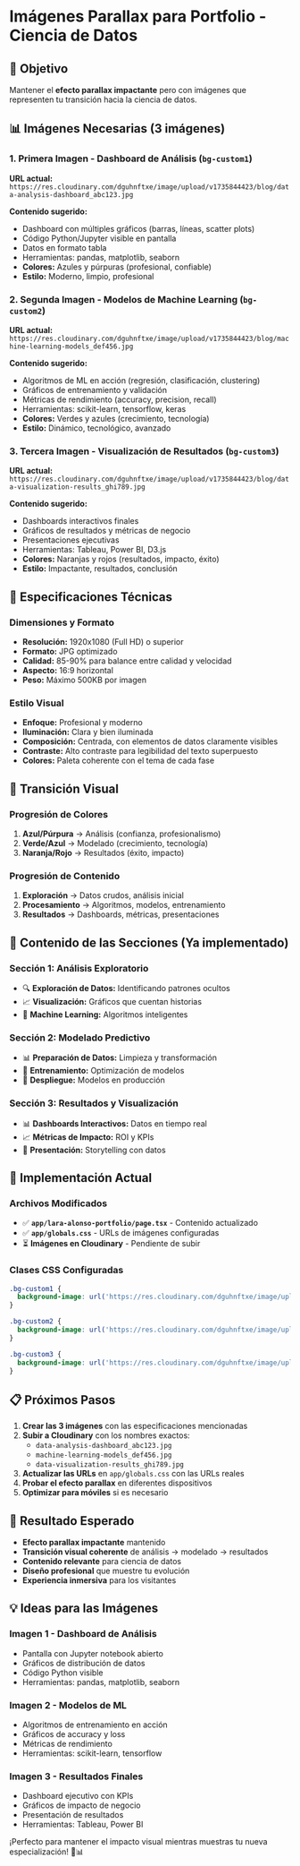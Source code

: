 # Imágenes Parallax para Portfolio - Ciencia de Datos

## 🎯 Objetivo
Mantener el **efecto parallax impactante** pero con imágenes que representen tu transición hacia la ciencia de datos.

## 📊 Imágenes Necesarias (3 imágenes)

### 1. **Primera Imagen - Dashboard de Análisis** (`bg-custom1`)
**URL actual:** `https://res.cloudinary.com/dguhnftxe/image/upload/v1735844423/blog/data-analysis-dashboard_abc123.jpg`

**Contenido sugerido:**
- Dashboard con múltiples gráficos (barras, líneas, scatter plots)
- Código Python/Jupyter visible en pantalla
- Datos en formato tabla
- Herramientas: pandas, matplotlib, seaborn
- **Colores:** Azules y púrpuras (profesional, confiable)
- **Estilo:** Moderno, limpio, profesional

### 2. **Segunda Imagen - Modelos de Machine Learning** (`bg-custom2`)
**URL actual:** `https://res.cloudinary.com/dguhnftxe/image/upload/v1735844423/blog/machine-learning-models_def456.jpg`

**Contenido sugerido:**
- Algoritmos de ML en acción (regresión, clasificación, clustering)
- Gráficos de entrenamiento y validación
- Métricas de rendimiento (accuracy, precision, recall)
- Herramientas: scikit-learn, tensorflow, keras
- **Colores:** Verdes y azules (crecimiento, tecnología)
- **Estilo:** Dinámico, tecnológico, avanzado

### 3. **Tercera Imagen - Visualización de Resultados** (`bg-custom3`)
**URL actual:** `https://res.cloudinary.com/dguhnftxe/image/upload/v1735844423/blog/data-visualization-results_ghi789.jpg`

**Contenido sugerido:**
- Dashboards interactivos finales
- Gráficos de resultados y métricas de negocio
- Presentaciones ejecutivas
- Herramientas: Tableau, Power BI, D3.js
- **Colores:** Naranjas y rojos (resultados, impacto, éxito)
- **Estilo:** Impactante, resultados, conclusión

## 🎨 Especificaciones Técnicas

### Dimensiones y Formato
- **Resolución:** 1920x1080 (Full HD) o superior
- **Formato:** JPG optimizado
- **Calidad:** 85-90% para balance entre calidad y velocidad
- **Aspecto:** 16:9 horizontal
- **Peso:** Máximo 500KB por imagen

### Estilo Visual
- **Enfoque:** Profesional y moderno
- **Iluminación:** Clara y bien iluminada
- **Composición:** Centrada, con elementos de datos claramente visibles
- **Contraste:** Alto contraste para legibilidad del texto superpuesto
- **Colores:** Paleta coherente con el tema de cada fase

## 🔄 Transición Visual

### Progresión de Colores
1. **Azul/Púrpura** → Análisis (confianza, profesionalismo)
2. **Verde/Azul** → Modelado (crecimiento, tecnología)
3. **Naranja/Rojo** → Resultados (éxito, impacto)

### Progresión de Contenido
1. **Exploración** → Datos crudos, análisis inicial
2. **Procesamiento** → Algoritmos, modelos, entrenamiento
3. **Resultados** → Dashboards, métricas, presentaciones

## 📝 Contenido de las Secciones (Ya implementado)

### Sección 1: Análisis Exploratorio
- 🔍 **Exploración de Datos:** Identificando patrones ocultos
- 📈 **Visualización:** Gráficos que cuentan historias
- 🧠 **Machine Learning:** Algoritmos inteligentes

### Sección 2: Modelado Predictivo
- 📊 **Preparación de Datos:** Limpieza y transformación
- 🎯 **Entrenamiento:** Optimización de modelos
- 🚀 **Despliegue:** Modelos en producción

### Sección 3: Resultados y Visualización
- 📊 **Dashboards Interactivos:** Datos en tiempo real
- 📈 **Métricas de Impacto:** ROI y KPIs
- 🎯 **Presentación:** Storytelling con datos

## 🚀 Implementación Actual

### Archivos Modificados
- ✅ **`app/lara-alonso-portfolio/page.tsx`** - Contenido actualizado
- ✅ **`app/globals.css`** - URLs de imágenes configuradas
- ⏳ **Imágenes en Cloudinary** - Pendiente de subir

### Clases CSS Configuradas
```css
.bg-custom1 {
  background-image: url('https://res.cloudinary.com/dguhnftxe/image/upload/v1735844423/blog/data-analysis-dashboard_abc123.jpg');
}

.bg-custom2 {
  background-image: url('https://res.cloudinary.com/dguhnftxe/image/upload/v1735844423/blog/machine-learning-models_def456.jpg');
}

.bg-custom3 {
  background-image: url('https://res.cloudinary.com/dguhnftxe/image/upload/v1735844423/blog/data-visualization-results_ghi789.jpg');
}
```

## 📋 Próximos Pasos

1. **Crear las 3 imágenes** con las especificaciones mencionadas
2. **Subir a Cloudinary** con los nombres exactos:
   - `data-analysis-dashboard_abc123.jpg`
   - `machine-learning-models_def456.jpg`
   - `data-visualization-results_ghi789.jpg`
3. **Actualizar las URLs** en `app/globals.css` con las URLs reales
4. **Probar el efecto parallax** en diferentes dispositivos
5. **Optimizar para móviles** si es necesario

## 🎯 Resultado Esperado

- **Efecto parallax impactante** mantenido
- **Transición visual coherente** de análisis → modelado → resultados
- **Contenido relevante** para ciencia de datos
- **Diseño profesional** que muestre tu evolución
- **Experiencia inmersiva** para los visitantes

## 💡 Ideas para las Imágenes

### Imagen 1 - Dashboard de Análisis
- Pantalla con Jupyter notebook abierto
- Gráficos de distribución de datos
- Código Python visible
- Herramientas: pandas, matplotlib, seaborn

### Imagen 2 - Modelos de ML
- Algoritmos de entrenamiento en acción
- Gráficos de accuracy y loss
- Métricas de rendimiento
- Herramientas: scikit-learn, tensorflow

### Imagen 3 - Resultados Finales
- Dashboard ejecutivo con KPIs
- Gráficos de impacto de negocio
- Presentación de resultados
- Herramientas: Tableau, Power BI

¡Perfecto para mantener el impacto visual mientras muestras tu nueva especialización! 🚀📊
